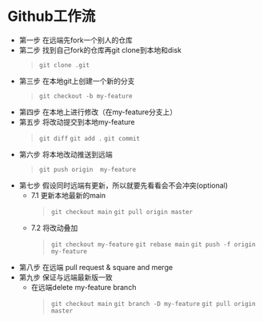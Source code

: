 # Github工作流

- 第一步 在远端先fork一个别人的仓库
- 第二步 找到自己fork的仓库再git clone到本地和disk
  > `git clone .git`
- 第三步 在本地git上创建一个新的分支 
  > `git checkout -b my-feature`
- 第四步 在本地上进行修改（在my-feature分支上）
- 第五步 将改动提交到本地my-feature
  > `git diff`
  > `git add .`
  > `git commit`
- 第六步 将本地改动推送到远端 
  > `git push origin  my-feature`
- 第七步 假设同时远端有更新，所以就要先看看会不会冲突(optional)
  - 7.1 更新本地最新的main
    > `git checkout main`
    > `git pull origin master`
  - 7.2 将改动叠加
    > `git checkout my-feature`
    > `git rebase main`
    > `git push -f origin my-feature`
- 第八步 在远端 pull request & square and merge
- 第九步 保证与远端最新版一致 
  - 在远端delete my-feature branch
    > `git checkout main`
    > `git branch -D my-feature`
    > `git pull origin master`
